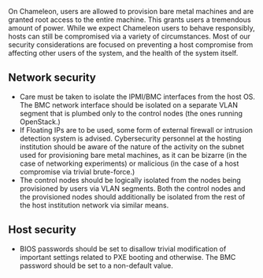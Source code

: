 On Chameleon, users are allowed to provision bare metal machines and are granted root access to the entire machine. This grants users a tremendous amount of power. While we expect Chameleon users to behave responsibly, hosts can still be compromised via a variety of circumstances. Most of our security considerations are focused on preventing a host compromise from affecting other users of the system, and the health of the system itself.

## Network security
- Care must be taken to isolate the IPMI/BMC interfaces from the host OS. The BMC network interface should be isolated on a separate VLAN segment that is plumbed only to the control nodes (the ones running OpenStack.) 
- If Floating IPs are to be used, some form of external firewall or intrusion detection system is advised. Cybersecurity personnel at the hosting institution should be aware of the nature of the activity on the subnet used for provisioning bare metal machines, as it can be bizarre (in the case of networking experiments) or malicious (in the case of a host compromise via trivial brute-force.)
- The control nodes should be logically isolated from the nodes being provisioned by users via VLAN segments. Both the control nodes and the provisioned nodes should additionally be isolated from the rest of the host institution network via similar means.

## Host security
- BIOS passwords should be set to disallow trivial modification of important settings related to PXE booting and otherwise. The BMC password should be set to a non-default value. 
